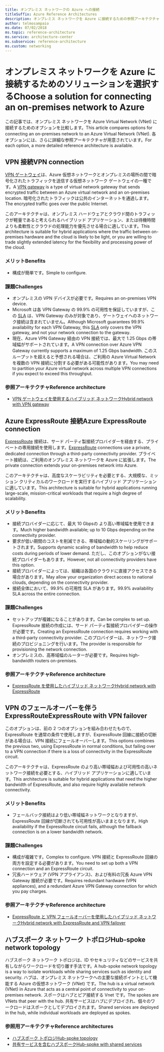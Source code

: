 ```yaml
---
title: オンプレミス ネットワークの Azure への接続
titleSuffix: Azure Reference Architectures
description: オンプレミス ネットワークを Azure に接続するための参照アーキテクチャを比較します。
author: telmosampaio
ms.date: 07/02/2018
ms.topic: reference-architecture
ms.service: architecture-center
ms.subservice: reference-architecture
ms.custom: networking
---
```


# <a name="choose-a-solution-for-connecting-an-on-premises-network-to-azure"></a><span data-ttu-id="7a5f2-103">オンプレミス ネットワークを Azure に接続するためのソリューションを選択する</span><span class="sxs-lookup"><span data-stu-id="7a5f2-103">Choose a solution for connecting an on-premises network to Azure</span></span>

<span data-ttu-id="7a5f2-104">この記事では、オンプレミス ネットワークを Azure Virtual Network (VNet) に接続するためのオプションを比較します。</span><span class="sxs-lookup"><span data-stu-id="7a5f2-104">This article compares options for connecting an on-premises network to an Azure Virtual Network (VNet).</span></span> <span data-ttu-id="7a5f2-105">各オプションには、さらに詳細な参照アーキテクチャが用意されています。</span><span class="sxs-lookup"><span data-stu-id="7a5f2-105">For each option, a more detailed reference architecture is available.</span></span>

## <a name="vpn-connection"></a><span data-ttu-id="7a5f2-106">VPN 接続</span><span class="sxs-lookup"><span data-stu-id="7a5f2-106">VPN connection</span></span>

<span data-ttu-id="7a5f2-107">[VPN ゲートウェイ](/azure/vpn-gateway/vpn-gateway-about-vpngateways)は、Azure 仮想ネットワークとオンプレミスの場所の間で暗号化されたトラフィックを送信する仮想ネットワーク ゲートウェイの一種です。</span><span class="sxs-lookup"><span data-stu-id="7a5f2-107">A [VPN gateway](/azure/vpn-gateway/vpn-gateway-about-vpngateways) is a type of virtual network gateway that sends encrypted traffic between an Azure virtual network and an on-premises location.</span></span> <span data-ttu-id="7a5f2-108">暗号化されたトラフィックは公共のインターネットを通過します。</span><span class="sxs-lookup"><span data-stu-id="7a5f2-108">The encrypted traffic goes over the public Internet.</span></span>

<span data-ttu-id="7a5f2-109">このアーキテクチャは、オンプレミス ハードウェアとクラウド間のトラフィックが軽量であると考えられるハイブリッド アプリケーション、または待機時間よりも柔軟性とクラウドの処理能力を優先させる場合に適しています。</span><span class="sxs-lookup"><span data-stu-id="7a5f2-109">This architecture is suitable for hybrid applications where the traffic between on-premises hardware and the cloud is likely to be light, or you are willing to trade slightly extended latency for the flexibility and processing power of the cloud.</span></span>

### <a name="benefits"></a><span data-ttu-id="7a5f2-110">メリット</span><span class="sxs-lookup"><span data-stu-id="7a5f2-110">Benefits</span></span>

- <span data-ttu-id="7a5f2-111">構成が簡単です。</span><span class="sxs-lookup"><span data-stu-id="7a5f2-111">Simple to configure.</span></span>

### <a name="challenges"></a><span data-ttu-id="7a5f2-112">課題</span><span class="sxs-lookup"><span data-stu-id="7a5f2-112">Challenges</span></span>

- <span data-ttu-id="7a5f2-113">オンプレミスの VPN デバイスが必要です。</span><span class="sxs-lookup"><span data-stu-id="7a5f2-113">Requires an on-premises VPN device.</span></span>
- <span data-ttu-id="7a5f2-114">Microsoft は各 VPN Gateway の 99.9% の可用性を保証していますが、この [SLA](https://azure.microsoft.com/support/legal/sla/vpn-gateway/) は、VPN Gateway のみが対象であり、ゲートウェイへのネットワーク接続は含まれていません。</span><span class="sxs-lookup"><span data-stu-id="7a5f2-114">Although Microsoft guarantees 99.9% availability for each VPN Gateway, this [SLA](https://azure.microsoft.com/support/legal/sla/vpn-gateway/) only covers the VPN gateway, and not your network connection to the gateway.</span></span>
- <span data-ttu-id="7a5f2-115">現在、Azure VPN Gateway 経由の VPN 接続では、最大で 1.25 Gbps の帯域幅がサポートされています。</span><span class="sxs-lookup"><span data-stu-id="7a5f2-115">A VPN connection over Azure VPN Gateway currently supports a maximum of 1.25 Gbps bandwidth.</span></span> <span data-ttu-id="7a5f2-116">このスループットを超えると予想される場合は、ご利用の Azure Virtual Network を複数の VPN 接続に分割する必要がある可能性があります。</span><span class="sxs-lookup"><span data-stu-id="7a5f2-116">You may need to partition your Azure virtual network across multiple VPN connections if you expect to exceed this throughput.</span></span>

### <a name="reference-architecture"></a><span data-ttu-id="7a5f2-117">参照アーキテクチャ</span><span class="sxs-lookup"><span data-stu-id="7a5f2-117">Reference architecture</span></span>

- [<span data-ttu-id="7a5f2-118">VPN ゲートウェイを使用するハイブリッド ネットワーク</span><span class="sxs-lookup"><span data-stu-id="7a5f2-118">Hybrid network with VPN gateway</span></span>](./vpn.md)

<!-- markdownlint-disable MD024 -->

## <a name="azure-expressroute-connection"></a><span data-ttu-id="7a5f2-119">Azure ExpressRoute 接続</span><span class="sxs-lookup"><span data-stu-id="7a5f2-119">Azure ExpressRoute connection</span></span>

<span data-ttu-id="7a5f2-120">[ExpressRoute](/azure/expressroute/) 接続は、サード パーティ製接続プロバイダーを経由する、プライベートの専用接続を使用します。</span><span class="sxs-lookup"><span data-stu-id="7a5f2-120">[ExpressRoute](/azure/expressroute/) connections use a private, dedicated connection through a third-party connectivity provider.</span></span> <span data-ttu-id="7a5f2-121">プライベート接続は、ご利用のオンプレミス ネットワークを Azure に拡張します。</span><span class="sxs-lookup"><span data-stu-id="7a5f2-121">The private connection extends your on-premises network into Azure.</span></span>

<span data-ttu-id="7a5f2-122">このアーキテクチャは、高度なスケーラビリティを必要とする、大規模な、ミッション クリティカルのワークロードを実行するハイブリッド アプリケーションに適しています。</span><span class="sxs-lookup"><span data-stu-id="7a5f2-122">This architecture is suitable for hybrid applications running large-scale, mission-critical workloads that require a high degree of scalability.</span></span>

### <a name="benefits"></a><span data-ttu-id="7a5f2-123">メリット</span><span class="sxs-lookup"><span data-stu-id="7a5f2-123">Benefits</span></span>

- <span data-ttu-id="7a5f2-124">接続プロバイダーに応じて、最大 10 Gbpsの より高い帯域幅を使用できます。</span><span class="sxs-lookup"><span data-stu-id="7a5f2-124">Much higher bandwidth available; up to 10 Gbps depending on the connectivity provider.</span></span>
- <span data-ttu-id="7a5f2-125">要求が低い期間のコストを削減できる、帯域幅の動的スケーリングがサポートされます。</span><span class="sxs-lookup"><span data-stu-id="7a5f2-125">Supports dynamic scaling of bandwidth to help reduce costs during periods of lower demand.</span></span> <span data-ttu-id="7a5f2-126">ただし、このオプションがない接続プロバイダーもあります。</span><span class="sxs-lookup"><span data-stu-id="7a5f2-126">However, not all connectivity providers have this option.</span></span>
- <span data-ttu-id="7a5f2-127">接続プロバイダーによっては、組織は各国のクラウドに直接アクセスできる場合があります。</span><span class="sxs-lookup"><span data-stu-id="7a5f2-127">May allow your organization direct access to national clouds, depending on the connectivity provider.</span></span>
- <span data-ttu-id="7a5f2-128">接続全体において、99.9% の可用性 SLA があります。</span><span class="sxs-lookup"><span data-stu-id="7a5f2-128">99.9% availability SLA across the entire connection.</span></span>

### <a name="challenges"></a><span data-ttu-id="7a5f2-129">課題</span><span class="sxs-lookup"><span data-stu-id="7a5f2-129">Challenges</span></span>

- <span data-ttu-id="7a5f2-130">セットアップが複雑になることがあります。</span><span class="sxs-lookup"><span data-stu-id="7a5f2-130">Can be complex to set up.</span></span> <span data-ttu-id="7a5f2-131">ExpressRoute 接続の作成には、サード パーティ製接続プロバイダーの操作が必要です。</span><span class="sxs-lookup"><span data-stu-id="7a5f2-131">Creating an ExpressRoute connection requires working with a third-party connectivity provider.</span></span> <span data-ttu-id="7a5f2-132">このプロバイダーは、ネットワーク接続のプロビジョニングを行います。</span><span class="sxs-lookup"><span data-stu-id="7a5f2-132">The provider is responsible for provisioning the network connection.</span></span>
- <span data-ttu-id="7a5f2-133">オンプレミスの、高帯域幅のルーターが必要です。</span><span class="sxs-lookup"><span data-stu-id="7a5f2-133">Requires high-bandwidth routers on-premises.</span></span>

### <a name="reference-architecture"></a><span data-ttu-id="7a5f2-134">参照アーキテクチャ</span><span class="sxs-lookup"><span data-stu-id="7a5f2-134">Reference architecture</span></span>

- [<span data-ttu-id="7a5f2-135">ExpressRoute を使用したハイブリッド ネットワーク</span><span class="sxs-lookup"><span data-stu-id="7a5f2-135">Hybrid network with ExpressRoute</span></span>](./expressroute.md)

## <a name="expressroute-with-vpn-failover"></a><span data-ttu-id="7a5f2-136">VPN のフェールオーバーを伴う ExpressRoute</span><span class="sxs-lookup"><span data-stu-id="7a5f2-136">ExpressRoute with VPN failover</span></span>

<span data-ttu-id="7a5f2-137">このオプションは、前の 2 つのオプションを組み合わせたもので、ExpressRoute を通常の条件で使用しますが、ExpressRoute 回線に接続の切断がある場合は、VPN 接続にフェールオーバーします。</span><span class="sxs-lookup"><span data-stu-id="7a5f2-137">This options combines the previous two, using ExpressRoute in normal conditions, but failing over to a VPN connection if there is a loss of connectivity in the ExpressRoute circuit.</span></span>

<span data-ttu-id="7a5f2-138">このアーキテクチャは、ExpressRoute のより高い帯域幅および可用性の高いネットワーク接続を必要とする、ハイブリッド アプリケーションに適しています。</span><span class="sxs-lookup"><span data-stu-id="7a5f2-138">This architecture is suitable for hybrid applications that need the higher bandwidth of ExpressRoute, and also require highly available network connectivity.</span></span>

### <a name="benefits"></a><span data-ttu-id="7a5f2-139">メリット</span><span class="sxs-lookup"><span data-stu-id="7a5f2-139">Benefits</span></span>

- <span data-ttu-id="7a5f2-140">フェールバック接続はより低い帯域幅ネットワークとなりますが、ExpressRoute 回線が切断されても可用性が高いままとなります。</span><span class="sxs-lookup"><span data-stu-id="7a5f2-140">High availability if the ExpressRoute circuit fails, although the fallback connection is on a lower bandwidth network.</span></span>

### <a name="challenges"></a><span data-ttu-id="7a5f2-141">課題</span><span class="sxs-lookup"><span data-stu-id="7a5f2-141">Challenges</span></span>

- <span data-ttu-id="7a5f2-142">構成が複雑です。</span><span class="sxs-lookup"><span data-stu-id="7a5f2-142">Complex to configure.</span></span> <span data-ttu-id="7a5f2-143">VPN 接続と ExpressRoute 回線の両方を設定する必要があります。</span><span class="sxs-lookup"><span data-stu-id="7a5f2-143">You need to set up both a VPN connection and an ExpressRoute circuit.</span></span>
- <span data-ttu-id="7a5f2-144">冗長ハードウェア (VPN アプライアンス)、および有料の冗長 Azure VPN Gateway 接続が必要です。</span><span class="sxs-lookup"><span data-stu-id="7a5f2-144">Requires redundant hardware (VPN appliances), and a redundant Azure VPN Gateway connection for which you pay charges.</span></span>

### <a name="reference-architecture"></a><span data-ttu-id="7a5f2-145">参照アーキテクチャ</span><span class="sxs-lookup"><span data-stu-id="7a5f2-145">Reference architecture</span></span>

- [<span data-ttu-id="7a5f2-146">ExpressRoute と VPN フェールオーバーを使用したハイブリッド ネットワーク</span><span class="sxs-lookup"><span data-stu-id="7a5f2-146">Hybrid network with ExpressRoute and VPN failover</span></span>](./expressroute-vpn-failover.md)

<!-- markdownlint-disable MD024 -->

## <a name="hub-spoke-network-topology"></a><span data-ttu-id="7a5f2-147">ハブスポーク ネットワーク トポロジ</span><span class="sxs-lookup"><span data-stu-id="7a5f2-147">Hub-spoke network topology</span></span>

<span data-ttu-id="7a5f2-148">ハブスポーク ネットワーク トポロジは、ID やセキュリティなどのサービスを共有しながらワークロードを切り離す手法です。</span><span class="sxs-lookup"><span data-stu-id="7a5f2-148">A hub-spoke network topology is a way to isolate workloads while sharing services such as identity and security.</span></span> <span data-ttu-id="7a5f2-149">ハブは、オンプレミス ネットワークへの主要な接続ポイントとして機能する Azure の仮想ネットワーク (VNet) です。</span><span class="sxs-lookup"><span data-stu-id="7a5f2-149">The hub is a virtual network (VNet) in Azure that acts as a central point of connectivity to your on-premises network.</span></span> <span data-ttu-id="7a5f2-150">スポークはハブとピア接続する Vnet です。</span><span class="sxs-lookup"><span data-stu-id="7a5f2-150">The spokes are VNets that peer with the hub.</span></span> <span data-ttu-id="7a5f2-151">共有サービスはハブにデプロイされ、個々のワークロードはスポークとしてデプロイされます。</span><span class="sxs-lookup"><span data-stu-id="7a5f2-151">Shared services are deployed in the hub, while individual workloads are deployed as spokes.</span></span>

### <a name="reference-architectures"></a><span data-ttu-id="7a5f2-152">参照用アーキテクチャ</span><span class="sxs-lookup"><span data-stu-id="7a5f2-152">Reference architectures</span></span>

- [<span data-ttu-id="7a5f2-153">ハブスポーク トポロジ</span><span class="sxs-lookup"><span data-stu-id="7a5f2-153">Hub-spoke topology</span></span>](./hub-spoke.md)
- [<span data-ttu-id="7a5f2-154">共有サービスを含むハブスポーク</span><span class="sxs-lookup"><span data-stu-id="7a5f2-154">Hub-spoke with shared services</span></span>](./shared-services.md)

